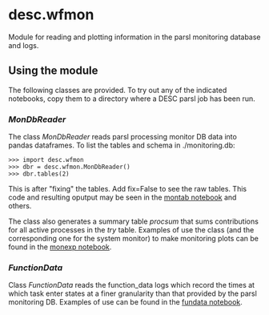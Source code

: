 # desc.wfmon
Module for reading and plotting information in the parsl monitoring database and logs.

## Using the module

The following classes are provided. To try out any of the indicated notebooks, copy them to a directory where a DESC parsl job has been run.

### *MonDbReader*
The class *MonDbReader* reads parsl processing monitor DB data into pandas dataframes. To list the tables and schema in ./monitoring.db:

    >>> import desc.wfmon
    >>> dbr = desc.wfmon.MonDbReader()
    >>> dbr.tables(2)
    
This is after "fixing" the tables. Add fix=False to see the raw tables. This code and resulting oputput may be seen in the [montab notebook](../../ipynb/montab.ipynb) and others.  

The class also generates a summary table *procsum* that sums contributions for all active processes in the *try* table. Examples of use the class (and the corresponding one for the system monitor) to make monitoring plots can be found in the [monexp notebook](../../ipynb/monexp.ipynb).

### *FunctionData*
Class *FunctionData* reads the function_data logs which record the times at which task enter states at a finer granularity than that provided by the parsl monitoring DB. Examples of use can be found in the [fundata notebook](../../ipynb/fundata.ipynb).
